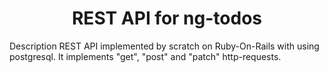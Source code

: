 <h1 align="center">REST API for ng-todos</h1>

Description
REST API implemented by scratch on Ruby-On-Rails with using postgresql. It implements "get", "post" and "patch" http-requests.

